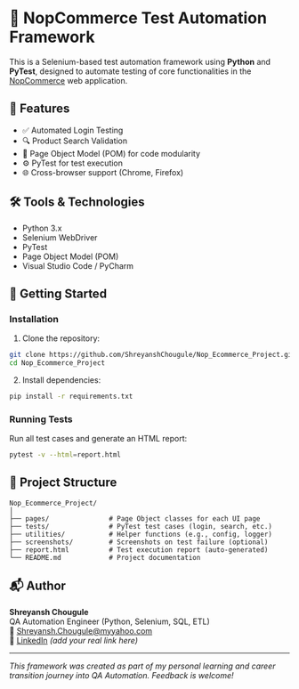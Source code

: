 
# 🛒 NopCommerce Test Automation Framework

This is a Selenium-based test automation framework using **Python** and **PyTest**, designed to automate testing of core functionalities in the [NopCommerce](https://demo.nopcommerce.com/) web application.

## 📌 Features

- ✅ Automated Login Testing
- 🔍 Product Search Validation
- 🧱 Page Object Model (POM) for code modularity
- ⚙️ PyTest for test execution
- 🌐 Cross-browser support (Chrome, Firefox)

## 🛠️ Tools & Technologies

- Python 3.x
- Selenium WebDriver
- PyTest
- Page Object Model (POM)
- Visual Studio Code / PyCharm

## 🚀 Getting Started

### Installation

1. Clone the repository:
```bash
git clone https://github.com/ShreyanshChougule/Nop_Ecommerce_Project.git
cd Nop_Ecommerce_Project
```

2. Install dependencies:
```bash
pip install -r requirements.txt
```

### Running Tests

Run all test cases and generate an HTML report:

```bash
pytest -v --html=report.html
```

## 📂 Project Structure

```
Nop_Ecommerce_Project/
│
├── pages/               # Page Object classes for each UI page
├── tests/               # PyTest test cases (login, search, etc.)
├── utilities/           # Helper functions (e.g., config, logger)
├── screenshots/         # Screenshots on test failure (optional)
├── report.html          # Test execution report (auto-generated)
└── README.md            # Project documentation
```

## 📬 Author

**Shreyansh Chougule**  
QA Automation Engineer (Python, Selenium, SQL, ETL)  
📧 [Shreyansh.Chougule@myyahoo.com](mailto:Shreyansh.Chougule@myyahoo.com)  
🔗 [LinkedIn](https://www.linkedin.com/in/shreyansh-your-link) *(add your real link here)*

---

*This framework was created as part of my personal learning and career transition journey into QA Automation. Feedback is welcome!*
